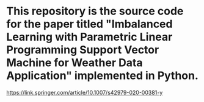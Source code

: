 # This repository is the source code for the paper titled "Imbalanced Learning with Parametric Linear Programming Support Vector Machine for Weather Data Application" implemented in Python. 
https://link.springer.com/article/10.1007/s42979-020-00381-y
